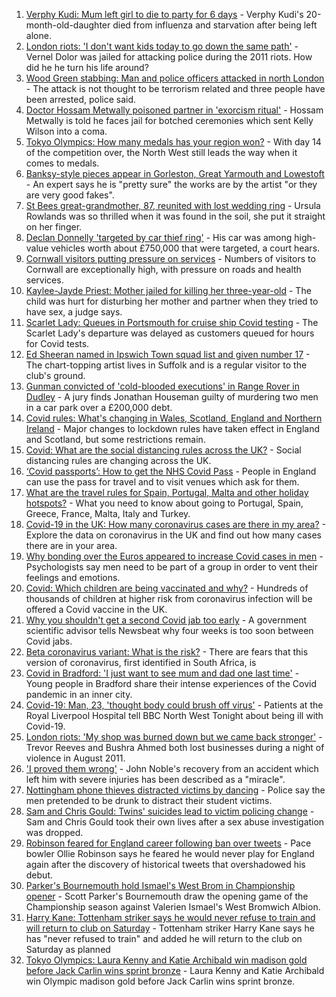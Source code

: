1. [Verphy Kudi: Mum left girl to die to party for 6 days](https://www.bbc.co.uk/news/uk-england-sussex-58102792) - Verphy Kudi's 20-month-old-daughter died from influenza and starvation after being left alone.
2. [London riots: 'I don't want kids today to go down the same path'](https://www.bbc.co.uk/news/uk-england-london-58104439) - Vernel Dolor was jailed for attacking police during the 2011 riots. How did he he turn his life around?
3. [Wood Green stabbing: Man and police officers attacked in north London](https://www.bbc.co.uk/news/uk-england-london-58124569) - The attack is not thought to be terrorism related and three people have been arrested, police said.
4. [Doctor Hossam Metwally poisoned partner in 'exorcism ritual'](https://www.bbc.co.uk/news/uk-england-humber-58116324) - Hossam Metwally is told he faces jail for botched ceremonies which sent Kelly Wilson into a coma.
5. [Tokyo Olympics: How many medals has your region won?](https://www.bbc.co.uk/news/uk-england-58073305) - With day 14 of the competition over, the North West still leads the way when it comes to medals.
6. [Banksy-style pieces appear in Gorleston, Great Yarmouth and Lowestoft](https://www.bbc.co.uk/news/uk-england-norfolk-58121178) - An expert says he is "pretty sure" the works are by the artist "or they are very good fakes".
7. [St Bees great-grandmother, 87, reunited with lost wedding ring](https://www.bbc.co.uk/news/uk-england-cumbria-58123000) - Ursula Rowlands was so thrilled when it was found in the soil, she put it straight on her finger.
8. [Declan Donnelly 'targeted by car thief ring'](https://www.bbc.co.uk/news/uk-england-london-58121929) - His car was among high-value vehicles worth about £750,000 that were targeted, a court hears.
9. [Cornwall visitors putting pressure on services](https://www.bbc.co.uk/news/uk-england-cornwall-58099906) - Numbers of visitors to Cornwall are exceptionally high, with pressure on roads and health services.
10. [Kaylee-Jayde Priest: Mother jailed for killing her three-year-old](https://www.bbc.co.uk/news/uk-england-birmingham-58119754) - The child was hurt for disturbing her mother and partner when they tried to have sex, a judge says.
11. [Scarlet Lady: Queues in Portsmouth for cruise ship Covid testing](https://www.bbc.co.uk/news/uk-england-hampshire-58123879) - The Scarlet Lady's departure was delayed as customers queued for hours for Covid tests.
12. [Ed Sheeran named in Ipswich Town squad list and given number 17](https://www.bbc.co.uk/news/uk-england-suffolk-58121177) - The chart-topping artist lives in Suffolk and is a regular visitor to the club's ground.
13. [Gunman convicted of 'cold-blooded executions' in Range Rover in Dudley](https://www.bbc.co.uk/news/uk-england-birmingham-58115139) - A jury finds Jonathan Houseman guilty of murdering two men in a car park over a £200,000 debt.
14. [Covid rules: What's changing in Wales, Scotland, England and Northern Ireland](https://www.bbc.co.uk/news/explainers-52530518) - Major changes to lockdown rules have taken effect in England and Scotland, but some restrictions remain.
15. [Covid: What are the social distancing rules across the UK?](https://www.bbc.co.uk/news/uk-51506729) - Social distancing rules are changing across the UK.
16. [‘Covid passports’: How to get the NHS Covid Pass](https://www.bbc.co.uk/news/explainers-55718553) - People in England can use the pass for travel and to visit venues which ask for them.
17. [What are the travel rules for Spain, Portugal, Malta and other holiday hotspots?](https://www.bbc.co.uk/news/explainers-56997931) - What you need to know about going to Portugal, Spain, Greece, France, Malta, Italy and Turkey.
18. [Covid-19 in the UK: How many coronavirus cases are there in my area?](https://www.bbc.co.uk/news/uk-51768274) - Explore the data on coronavirus in the UK and find out how many cases there are in your area.
19. [Why bonding over the Euros appeared to increase Covid cases in men](https://www.bbc.co.uk/news/health-58015593) - Psychologists say men need to be part of a group in order to vent their feelings and emotions.
20. [Covid: Which children are being vaccinated and why?](https://www.bbc.co.uk/news/health-57888429) - Hundreds of thousands of children at higher risk from coronavirus infection will be offered a Covid vaccine in the UK.
21. [Why you shouldn't get a second Covid jab too early](https://www.bbc.co.uk/news/newsbeat-57682233) - A government scientific advisor tells Newsbeat why four weeks is too soon between Covid jabs.
22. [Beta coronavirus variant: What is the risk?](https://www.bbc.co.uk/news/health-55534727) - There are fears that this version of coronavirus, first identified in South Africa, is
23. [Covid in Bradford: 'I just want to see mum and dad one last time'](https://www.bbc.co.uk/news/uk-england-leeds-58115377) - Young people in Bradford share their intense experiences of the Covid pandemic in an inner city.
24. [Covid-19: Man, 23, 'thought body could brush off virus'](https://www.bbc.co.uk/news/uk-england-merseyside-58121193) - Patients at the Royal Liverpool Hospital tell BBC North West Tonight about being ill with Covid-19.
25. [London riots: 'My shop was burned down but we came back stronger'](https://www.bbc.co.uk/news/uk-england-london-58031162) - Trevor Reeves and Bushra Ahmed both lost businesses during a night of violence in August 2011.
26. ['I proved them wrong'](https://www.bbc.co.uk/news/uk-england-york-north-yorkshire-58111780) - John Noble's recovery from an accident which left him with severe injuries has been described as a "miracle".
27. [Nottingham phone thieves distracted victims by dancing](https://www.bbc.co.uk/news/uk-england-nottinghamshire-58103794) - Police say the men pretended to be drunk to distract their student victims.
28. [Sam and Chris Gould: Twins' suicides lead to victim policing change](https://www.bbc.co.uk/news/uk-england-cambridgeshire-58072098) - Sam and Chris Gould took their own lives after a sex abuse investigation was dropped.
29. [Robinson feared for England career following ban over tweets](https://www.bbc.co.uk/sport/cricket/58123349) - Pace bowler Ollie Robinson says he feared he would never play for England again after the discovery of historical tweets that overshadowed his debut.
30. [Parker's Bournemouth hold Ismael's West Brom in Championship opener](https://www.bbc.co.uk/sport/football/58021521) - Scott Parker's Bournemouth draw the opening game of the Championship season against Valerien Ismael's West Bromwich Albion.
31. [Harry Kane: Tottenham striker says he would never refuse to train and will return to club on Saturday](https://www.bbc.co.uk/sport/football/58122156) - Tottenham striker Harry Kane says he has "never refused to train" and added he will return to the club on Saturday as planned
32. [Tokyo Olympics: Laura Kenny and Katie Archibald win madison gold before Jack Carlin wins sprint bronze](https://www.bbc.co.uk/sport/olympics/58113628) - Laura Kenny and Katie Archibald win Olympic madison gold before Jack Carlin wins sprint bronze.
